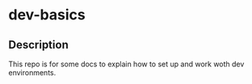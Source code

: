 # dev-basics
## Description
This repo is for some docs to explain how to set up and work woth dev environments.
